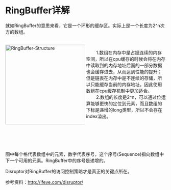 # RingBuffer详解

就如RingBuffer的意思来看，它是一个环形的缓存区。实际上是一个长度为2^n次方的数组。

</br>
<img src="https://raw.githubusercontent.com/MuggleLee/PicGo/master/Disruptor/RingBuffer-structure.png" alt="RingBuffer-Structure"  width="250" height="250"  align="left">

&nbsp;&nbsp;&nbsp;&nbsp;&nbsp;&nbsp;&nbsp;&nbsp;1.数组在内存中是占据连续的内存空间，所以在cpu缓存的时候会将在内存中读取到的内存地址后面的一部分数据也会缓存进去，从而达到性能的提升；但是链表在内存中是不连续的存储，所以只能缓存当前的内存地址。因此使用数组在cpu缓存机制中更加适合。</br>
&nbsp;&nbsp;&nbsp;&nbsp;&nbsp;&nbsp;&nbsp;&nbsp;2.数组的长度是2^n，可以通过位运算能够更快的定位到元素，而且数组的下标是递增的long类型，所以不会存在index溢出。
</br>
</br>
</br>
</br>
</br>
</br>

图中每个格代表数组中的元素，数字代表序号，这个序号(Sequence)指向数组中下一个可用的元素。RingBuffer中的序号是递增的。

Disruptor对RingBuffer的访问控制策略才是真正的关键点所在。





参考资料：http://ifeve.com/disruptor/